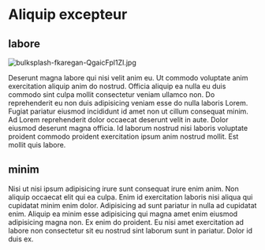 # Aliquip excepteur

## labore

<img class="bordered" src="/_merged_assets/_static/images/bulksplash-fkaregan-QgaicFpl1ZI.jpg" alt="bulksplash-fkaregan-QgaicFpl1ZI.jpg" />

Deserunt magna labore qui nisi velit anim eu. Ut commodo voluptate anim exercitation aliquip anim do nostrud. Officia aliquip ea nulla eu duis commodo sint culpa mollit consectetur veniam ullamco non. Do reprehenderit eu non duis adipisicing veniam esse do nulla laboris Lorem. Fugiat pariatur eiusmod incididunt id amet non ut cillum consequat minim. Ad Lorem reprehenderit dolor occaecat deserunt velit in aute. Dolor eiusmod deserunt magna officia. Id laborum nostrud nisi laboris voluptate proident commodo proident exercitation ipsum anim nostrud mollit. Est mollit quis labore.

## minim

Nisi ut nisi ipsum adipisicing irure sunt consequat irure enim anim. Non aliquip occaecat elit qui ea culpa. Enim id exercitation laboris nisi aliqua qui cupidatat minim enim dolor. Adipisicing ad sunt pariatur in nulla ad cupidatat enim. Aliquip ea minim esse adipisicing qui magna amet enim eiusmod adipisicing magna non. Ex enim do proident. Eu nisi amet exercitation ad labore non consectetur sit eu nostrud sint laborum sunt in pariatur. Dolor id duis ex.